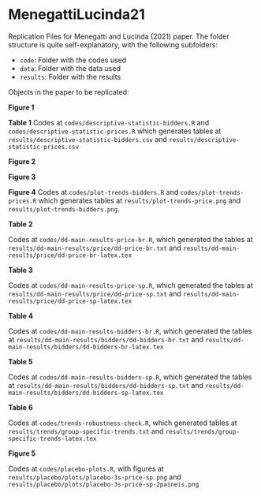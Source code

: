 # MenegattiLucinda21
Replication Files for Menegatti and Lucinda (2021) paper. The folder structure is quite self-explanatory, with the following subfolders:

- `code`: Folder with the codes used
- `data`: Folder with the data used
- `results`: Folder with the results

Objects in the paper to be replicated:

**Figure 1**


**Table 1**
Codes at `codes/descriptive-statistic-bidders.R` and `codes/descriptive-statistic-prices.R` which generates tables at `results/descriptive-statistic-bidders.csv` and `results/descriptive-statistic-prices.csv`

**Figure 2**


**Figure 3**


**Figure 4**
Codes at `codes/plot-trends-bidders.R` and `codes/plot-trends-prices.R` which generates tables at `results/plot-trends-price.png` and `results/plot-trends-bidders.png`.


**Table 2**

Codes at `codes/dd-main-results-price-br.R`, which generated the tables at `results/dd-main-results/price/dd-price-br.txt` and `results/dd-main-results/price/dd-price-br-latex.tex`

**Table 3**

Codes at `codes/dd-main-results-price-sp.R`, which generated the tables at `results/dd-main-results/price/dd-price-sp.txt` and `results/dd-main-results/price/dd-price-sp-latex.tex`

**Table 4**

Codes at `codes/dd-main-results-bidders-br.R`, which generated the tables at `results/dd-main-results/bidders/dd-bidders-br.txt` and `results/dd-main-results/bidders/dd-bidders-br-latex.tex`


**Table 5**

Codes at `codes/dd-main-results-bidders-sp.R`, which generated the tables at `results/dd-main-results/bidders/dd-bidders-sp.txt` and `results/dd-main-results/bidders/dd-bidders-sp-latex.tex`


**Table 6**

Codes at `codes/trends-robustness-check.R`, which generated tables at `results/trends/group-specific-trends.txt` and `results/trends/group-specific-trends-latex.tex`

**Figure 5**

Codes at `codes/placebo-plots.R`, with figures at `results/placebo/plots/placebo-3s-price-sp.png` and `results/placebo/plots/placebo-3s-price-sp-2paineis.png`

